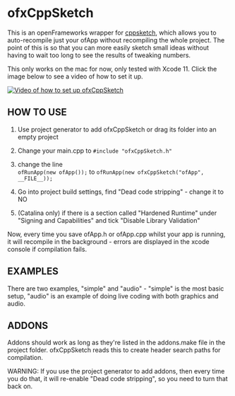 # ofxCppSketch

This is an openFrameworks wrapper for [cppsketch](https://github.com/elf-audio/cppsketch), which allows you to auto-recompile just your ofApp without recompiling the whole project. The point of this is so that you can more easily sketch small ideas without having to wait too long to see the results of tweaking numbers.

This only works on the mac for now, only tested with Xcode 11. Click the image below to see a video of how to set it up.

[![Video of how to set up ofxCppSketch](https://img.youtube.com/vi/UPIhMJ8_HOU/0.jpg)](https://www.youtube.com/watch?v=UPIhMJ8_HOU)

## HOW TO USE
1. Use project generator to add ofxCppSketch or drag its folder into an empty project
2. Change your main.cpp to `#include "ofxCppSketch.h"`
3. change the line 	
`ofRunApp(new ofApp());`
to
`ofRunApp(new ofxCppSketch("ofApp", __FILE__));`

4. Go into project build settings, find "Dead code stripping" - change it to NO
5. (Catalina only) if there is a section called "Hardened Runtime" under "Signing and Capabilities" and tick "Disable Library Validation"

Now, every time you save ofApp.h or ofApp.cpp whilst your app is running, it will recompile in the background - errors are displayed in the xcode console if compilation fails.

## EXAMPLES
There are two examples, "simple" and "audio" - "simple" is the most basic setup, "audio" is an example of doing live coding with both graphics and audio. 


## ADDONS
Addons should work as long as they're listed in the addons.make file in the project folder. ofxCppSketch reads this to create header search paths for compilation.

WARNING: If you use the project generator to add addons, then every time you do that, it will re-enable "Dead code stripping", so you need to turn that back on.
